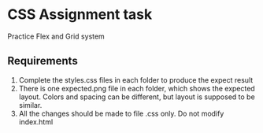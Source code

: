 # CSS Assignment task

Practice Flex and Grid system

## Requirements

1. Complete the styles.css files in each folder to produce the expect result
2. There is one expected.png file in each folder, which shows the expected layout. Colors and spacing can be different, but layout is supposed to be similar.
3. All the changes should be made to file .css only. Do not modify index.html
